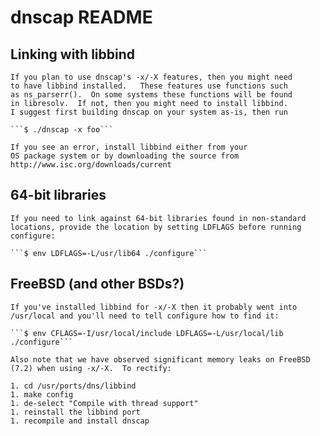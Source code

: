 # dnscap README                                                      

## Linking with libbind

    If you plan to use dnscap's -x/-X features, then you might need
    to have libbind installed.   These features use functions such
    as ns_parserr().  On some systems these functions will be found
    in libresolv.  If not, then you might need to install libbind.
    I suggest first building dnscap on your system as-is, then run

	```$ ./dnscap -x foo```

    If you see an error, install libbind either from your
    OS package system or by downloading the source from
    http://www.isc.org/downloads/current

## 64-bit libraries

    If you need to link against 64-bit libraries found in non-standard
    locations, provide the location by setting LDFLAGS before running
    configure:

	```$ env LDFLAGS=-L/usr/lib64 ./configure```


## FreeBSD (and other BSDs?)

    If you've installed libbind for -x/-X then it probably went into
    /usr/local and you'll need to tell configure how to find it:

	```$ env CFLAGS=-I/usr/local/include LDFLAGS=-L/usr/local/lib ./configure```

    Also note that we have observed significant memory leaks on FreeBSD
    (7.2) when using -x/-X.  To rectify:

	1. cd /usr/ports/dns/libbind
	1. make config
	1. de-select "Compile with thread support"
	1. reinstall the libbind port
	1. recompile and install dnscap

